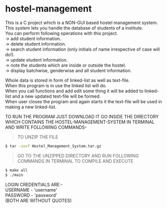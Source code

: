 # hostel-management
This is a C project which is a NON-GUI based hostel management system.<br>
This system lets you handle the database of students of a institute.<br>
You can perform following operations with this project.<br> 
-> add student information.<br>
-> delete student information.<br>
-> search student information (only initials of name irrespective of case will do!).<br>
-> update student information.<br>
-> note the students which are inside or outside the hostel.<br>
-> display batchwise, genderwise and all student information.<br>

Whole data is stored in form of linked-list as well as text-file. <br>
When this program is in use the linked list will do.<br>
When you call functions and add edit some thing it will be added to linked-list and a new updated text-file will be formed.<br>
When user closes the program and again starts it the text-file will be used in making a new linked-list.<br>


TO RUN THE PROGRAM JUST DOWNLOAD IT GO INSIDE THE DIRECTORY WHICH CONTAINS THE HOSTEL-MANAGEMENT-SYSTEM IN TERMINAL AND WRITE FOLLOWING COMMANDS-
>TO UNZIP THE FILE 
```bash
$ tar -zxvf Hostel_Management_System.tar.gz
```
> GO TO THE UNZIPPED DIRECTORY AND RUN FOLLOWING COMMANDS IN TERMINAL TO COMPILE AND EXECUTE
```bash
$ make all
$ ./main
```
LOGIN CREDENTIALS ARE:-<br>
USERNAME - 'username'<br>
PASSWORD - 'password'<br>
(BOTH ARE WITHOUT QUOTES)<br>
